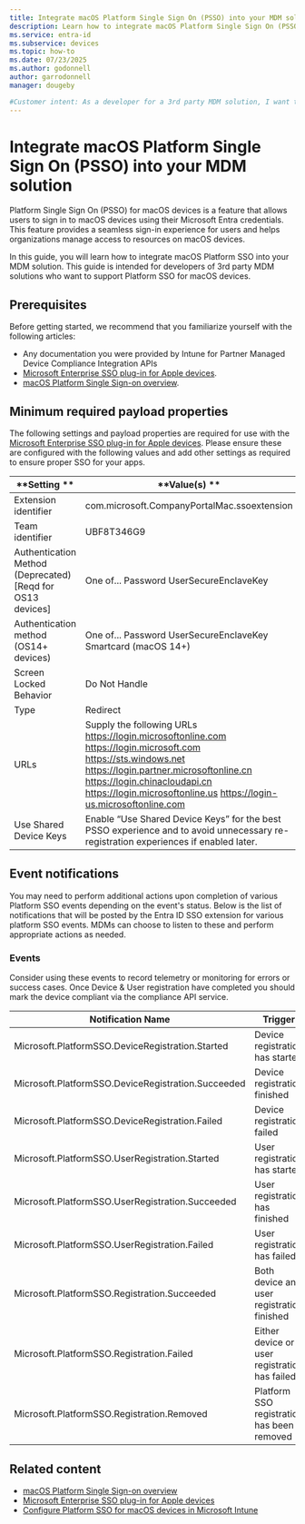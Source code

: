 ```yaml
---
title: Integrate macOS Platform Single Sign On (PSSO) into your MDM solution
description: Learn how to integrate macOS Platform Single Sign On (PSSO) into your MDM solution.
ms.service: entra-id
ms.subservice: devices
ms.topic: how-to
ms.date: 07/23/2025
ms.author: godonnell
author: garrodonnell
manager: dougeby

#Customer intent: As a developer for a 3rd party MDM solution, I want to integrate macOS Platform Single Sign On (PSSO) into my MDM solution so that I can provide a seamless sign-in experience for users on macOS devices.
---
```


# Integrate macOS Platform Single Sign On (PSSO) into your MDM solution
Platform Single Sign On (PSSO) for macOS devices is a feature that allows users to sign in to macOS devices using their Microsoft Entra credentials. This feature provides a seamless sign-in experience for users and helps organizations manage access to resources on macOS devices.

In this guide, you will learn how to integrate macOS Platform SSO into your MDM solution. This guide is intended for developers of 3rd party MDM solutions who want to support Platform SSO for macOS devices.

## Prerequisites
Before getting started, we recommend that you familiarize yourself with the following articles:
* Any documentation you were provided by Intune for Partner Managed Device Compliance Integration APIs
* [Microsoft Enterprise SSO plug-in for Apple devices](../../identity-platform/apple-sso-plugin.md).
* [macOS Platform Single Sign-on overview](./macos-psso.md).

## Minimum required payload properties

The following settings and payload properties are required for use with the [Microsoft Enterprise SSO plug-in for Apple devices](../../identity-platform/apple-sso-plugin.md). Please ensure these are configured with the following values and add other settings as required to ensure proper SSO for your apps.

| **Setting ** | **Value(s) ** |
|---|---|
| Extension identifier  | com.microsoft.CompanyPortalMac.ssoextension  |
| Team identifier  | UBF8T346G9  |
| Authentication Method (Deprecated)    [Reqd for OS13 devices]  | One of...  Password  UserSecureEnclaveKey    |
| Authentication method  (OS14+ devices)  | One of...  Password  UserSecureEnclaveKey  Smartcard (macOS 14+)  |
| Screen Locked Behavior  | Do Not Handle  |
| Type  | Redirect  |
| URLs  | Supply the following URLs  https://login.microsoftonline.com  https://login.microsoft.com  https://sts.windows.net  https://login.partner.microsoftonline.cn  https://login.chinacloudapi.cn  https://login.microsoftonline.us  https://login-us.microsoftonline.com  |
| Use Shared Device Keys  | Enable “Use Shared Device Keys” for the best PSSO experience and to avoid unnecessary re-registration experiences if enabled later.  |

## Event notifications
You may need to perform additional actions upon completion of various Platform SSO events depending on the event's status. Below is the list of notifications that will be posted by the Entra ID SSO extension for various platform SSO events. MDMs can choose to listen to these and perform appropriate actions as needed. 

### Events
Consider using these events to record telemetry or monitoring for errors or success cases. Once Device & User registration have completed you should mark the device compliant via the compliance API service. 

|Notification Name  |Trigger  |
|---|---|
|Microsoft.PlatformSSO.DeviceRegistration.Started  |Device registration has started  |
|Microsoft.PlatformSSO.DeviceRegistration.Succeeded  |Device registration finished  |
|Microsoft.PlatformSSO.DeviceRegistration.Failed  |Device registration failed  |
|Microsoft.PlatformSSO.UserRegistration.Started  |User registration has started  |
|Microsoft.PlatformSSO.UserRegistration.Succeeded  |User registration has finished  |
|Microsoft.PlatformSSO.UserRegistration.Failed  |User registration has failed  |
|Microsoft.PlatformSSO.Registration.Succeeded  |Both device and user registration finished  |
|Microsoft.PlatformSSO.Registration.Failed  |Either device or user registration has failed  |
|Microsoft.PlatformSSO.Registration.Removed  |Platform SSO registration has been removed  |

## Related content

* [macOS Platform Single Sign-on overview](./macos-psso.md)
* [Microsoft Enterprise SSO plug-in for Apple devices](../../identity-platform/apple-sso-plugin.md)
* [Configure Platform SSO for macOS devices in Microsoft Intune](/intune/intune-service/configuration/platform-sso-macos)